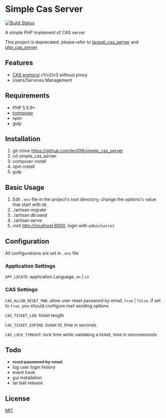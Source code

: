 # Simple Cas Server

[![Build Status](https://travis-ci.org/leo108/simple_cas_server.svg)](https://travis-ci.org/leo108/simple_cas_server)

A simple PHP implement of CAS server

This project is deprecated, please refer to [laravel_cas_server](https://github.com/leo108/laravel_cas_server) and [php_cas_server](https://github.com/leo108/php_cas_server)

## Features

* [CAS protocol](https://apereo.github.io/cas/4.2.x/protocol/CAS-Protocol-Specification.html) v1/v2/v3 without proxy
* Users/Services Management

## Requirements

* PHP 5.5.9+
* [composer](https://getcomposer.org/)
* npm
* gulp

## Installation

1. git clone https://github.com/leo108/simple_cas_server
2. cd simple_cas_server
3. composer install
4. npm install
5. gulp

## Basic Usage

1. Edit `.env` file in the project's root directory, change the options's value that start with `DB_`
2. ./artisan migrate
3. ./artisan db:seed
4. ./artisan serve
5. visit [http://localhost:8000](http://localhost:8000), login with `admin`/`secret` 

## Configuration

All configurations are set in `.env` file

### Application Settings

`APP_LOCATE`: application Language, `en` | `cn`

### CAS Settings

`CAS_ALLOW_RESET_PWD`: allow user reset password by email, `true` | `false`. if set to `true`, you should configure mail sending options

`CAS_TICKET_LEN`: ticket length

`CAS_TICKET_EXPIRE`: ticket ttl, time in seconds

`CAS_LOCK_TIMEOUT`: lock time while validating a ticket, time in microseconds

## Todo

* <del>reset password by email</del>
* log user login history
* event hook
* gui installation
* tar ball release

## License

[MIT](http://opensource.org/licenses/MIT)
